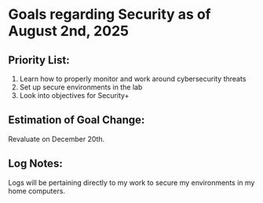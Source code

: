 # Goals regarding Security as of August 2nd, 2025


## Priority List:
1. Learn how to properly monitor and work around cybersecurity threats
2. Set up secure environments in the lab
3. Look into objectives for Security+

## Estimation of Goal Change:
Revaluate on December 20th.

## Log Notes:
Logs will be pertaining directly to my work to secure my environments in my home computers.
